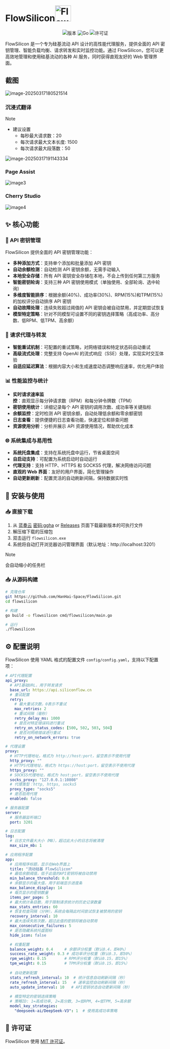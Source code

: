# FlowSilicon<img src="./img/logo.png" alt="FlowSilicon Logo" width="50"/>

<p align="center">
  <img src="https://img.shields.io/badge/版本-1.3.6-blue.svg" alt="版本">
  <img src="https://img.shields.io/badge/语言-Go-00ADD8.svg" alt="Go">
  <img src="https://img.shields.io/badge/许可证-MIT-green.svg" alt="许可证">
</p>

FlowSilicon 是一个专为硅基流动 API 设计的高性能代理服务，提供全面的 API 密钥管理、智能负载均衡、请求转发和实时监控功能。通过 FlowSilicon，您可以更高效地管理和使用硅基流动的各种 AI 服务，同时获得直观友好的 Web 管理界面。



## 截图

![image-20250317180521514](./img/image1.png)

### 沉浸式翻译

> [!note]
>
> + 建议设置
>   + 每秒最大请求数：20
>   + 每次请求最大文本长度: 1500
>   + 每次请求最大段落数：50

![image-20250317191143334](./img/image2.png)

### Page Assist

![image3](./img/image3.png)

### Cherry Studio

![image4](./img/image4.png)





## ✨ 核心功能

### 🔑 API 密钥管理

FlowSilicon 提供全面的 API 密钥管理功能：

- **多种添加方式**：支持单个添加和批量添加 API 密钥
- **自动余额检测**：自动检测 API 密钥余额，无需手动输入
- **本地安全存储**：所有 API 密钥安全存储在本地，不会上传到任何第三方服务
- **智能密钥轮询**：支持三种 API 密钥使用模式（单独使用、全部轮询、选中轮询）
- **多维度智能排序**：根据余额(40%)、成功率(30%)、RPM(15%)和TPM(15%)的加权评分自动排序 API 密钥
- **自动故障处理**：连续失败超过阈值的 API 密钥会被自动禁用，并定期尝试恢复
- **模型特定策略**：针对不同模型可设置不同的密钥选择策略（高成功率、高分数、低RPM、低TPM、高余额）

### 🔄 请求代理与转发

- **智能重试机制**：可配置的重试策略，对网络错误和特定状态码自动重试
- **高级流式处理**：完整支持 OpenAI 的流式响应（SSE）处理，实现实时交互体验
- **自适应延迟算法**：根据内容大小和生成速度动态调整响应速率，优化用户体验

### 📊 性能监控与统计

- **实时请求速率监控**：直观显示每分钟请求数（RPM）和每分钟令牌数（TPM）
- **密钥使用统计**：详细记录每个 API 密钥的调用次数、成功率等关键指标
- **余额监控**：定时检测 API 密钥余额，自动处理低余额和零余额密钥
- **日志查看**：提供便捷的日志查看功能，快速定位和排查问题
- **资源使用分析**：分析并展示 API 资源使用情况，帮助优化成本

### 🌐 系统集成与易用性

- **系统托盘集成**：支持在系统托盘中运行，节省桌面空间
- **自启动支持**：可配置为系统启动时自动运行
- **代理支持**：支持 HTTP、HTTPS 和 SOCKS5 代理，解决网络访问问题
- **直观的 Web 界面**：友好的用户界面，简化管理操作
- **自动更新刷新**：配置灵活的自动刷新间隔，保持数据实时性



## 🚀 安装与使用

### 📥 直接下载

1. 从 [蓝奏云](https://hanhaii.lanzouo.com/b00ya2hfte) <u>密码:ggha</u>  or [Releases](https://github.com/HanHai-Space/FlowSilicon/releases) 页面下载最新版本的可执行文件
2. 解压缩下载的压缩包
3. 双击运行 `flowsilicon.exe`
4. 系统将自动打开浏览器访问管理界面（默认地址：http://localhost:3201）

> [!note]
>
> 会自动缩小的任务栏



### 📥 从源码构建

```bash
# 克隆仓库
git https://github.com/HanHai-Space/FlowSilicon.git
cd flowsilicon

# 构建
go build -o flowsilicon cmd/flowsilicon/main.go

# 运行
./flowsilicon
```

## ⚙️ 配置说明

FlowSilicon 使用 YAML 格式的配置文件 `config/config.yaml`，支持以下配置项：

```yaml
# API代理配置
api_proxy:
  # API基础URL，用于转发请求
  base_url: https://api.siliconflow.cn
  # 重试配置
  retry:
    # 最大重试次数，0表示不重试
    max_retries: 2
    # 重试间隔（毫秒）
    retry_delay_ms: 1000
    # 是否对特定错误码进行重试
    retry_on_status_codes: [500, 502, 503, 504]
    # 是否对网络错误进行重试
    retry_on_network_errors: true

# 代理设置
proxy:
  # HTTP代理地址，格式为 http://host:port，留空表示不使用代理
  http_proxy: ""
  # HTTPS代理地址，格式为 https://host:port，留空表示不使用代理
  https_proxy: ""
  # SOCKS5代理地址，格式为 host:port，留空表示不使用代理
  socks_proxy: "127.0.0.1:10808"
  # 代理类型：http, https, socks5
  proxy_type: "socks5"
  # 是否启用代理
  enabled: false

# 服务器配置
server:
  # 服务器监听端口
  port: 3201

# 日志配置
log:
  # 日志文件最大大小（MB），超过此大小的日志将被清理
  max_size_mb: 1

# 应用程序配置
app:
  # 应用程序标题，显示在Web界面上
  title: "流动硅基 FlowSilicon"
  # 最低余额阈值，低于此值的API密钥将被自动禁用
  min_balance_threshold: 0.8
  # 余额显示的最大值，用于前端显示进度条
  max_balance_display: 14
  # 每页显示的密钥数量
  items_per_page: 5
  # 最大统计条目数，用于限制请求统计的历史记录数量
  max_stats_entries: 60
  # 恢复检查间隔（分钟），系统会每隔此时间尝试恢复被禁用的密钥
  recovery_interval: 10
  # 最大连续失败次数，超过此值的密钥将被自动禁用
  max_consecutive_failures: 5
  # 是否隐藏系统托盘图标
  hide_icon: false

  # 权重配置
  balance_weight: 0.4     # 余额评分权重（默认0.4，即40%）
  success_rate_weight: 0.3 # 成功率评分权重（默认0.3，即30%）
  rpm_weight: 0.15        # RPM评分权重（默认0.15，即15%）
  tpm_weight: 0.15        # TPM评分权重（默认0.15，即15%）
  
  # 自动更新配置
  stats_refresh_interval: 10  # 统计信息自动刷新间隔（秒）
  rate_refresh_interval: 15   # 速率监控自动刷新间隔（秒）
  auto_update_interval: 10   # API密钥状态自动更新间隔（秒）
  
  # 模型特定的密钥选择策略
  # 策略ID: 1=高成功率, 2=高分数, 3=低RPM, 4=低TPM, 5=高余额
  model_key_strategies:
    "deepseek-ai/DeepSeek-V3": 1  # 使用高成功率策略
```



## 📄 许可证

FlowSilicon 使用 [MIT 许可证](LICENSE)。 